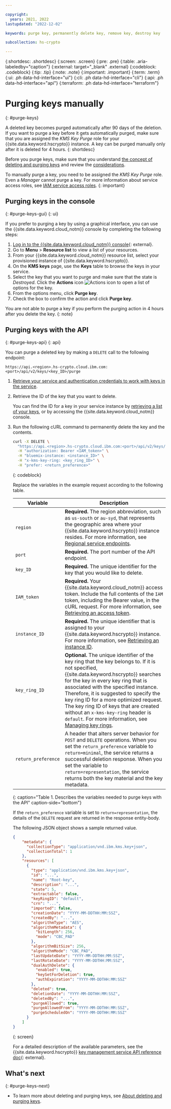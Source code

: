 ```yaml
---

copyright:
  years: 2021, 2022
lastupdated: "2022-12-02"

keywords: purge key, permanently delete key, remove key, destroy key

subcollection: hs-crypto

---
```


{:shortdesc: .shortdesc}
{:screen: .screen}
{:pre: .pre}
{:table: .aria-labeledby="caption"}
{:external: target="_blank" .external}
{:codeblock: .codeblock}
{:tip: .tip}
{:note: .note}
{:important: .important}
{:term: .term}
{:ui: .ph data-hd-interface="ui"}
{:cli: .ph data-hd-interface="cli"}
{:api: .ph data-hd-interface="api"}
{:terraform: .ph data-hd-interface="terraform"}

# Purging keys manually
{: #purge-keys}

A deleted key becomes purged automatically after 90 days of the deletion. If you want to purge a key before it gets automatically purged, make sure that you are assigned the _KMS Key Purge_ role for your {{site.data.keyword.hscrypto}} instance. A key can be purged manually only after it is deleted for 4 hours.
{: shortdesc}

Before you purge keys, make sure that you understand [the concept of deleting and purging keys](/docs/hs-crypto?topic=hs-crypto-delete-purge-keys) and review the [considerations](/docs/hs-crypto?topic=hs-crypto-delete-purge-keys#delete-purge-keys-considerations).

To manually purge a key, you need to be assigned the _KMS Key Purge_ role. Even a _Manager_ cannot purge a key. For more information about service access roles, see [IAM service access roles](/docs/hs-crypto?topic=hs-crypto-manage-access#service-access-roles).
{: important}

## Purging keys in the console
{: #purge-keys-gui}
{: ui}

If you prefer to purging a key by using a graphical interface, you can use the {{site.data.keyword.cloud_notm}} console by completing the following steps:

1. [Log in to the {{site.data.keyword.cloud_notm}} console](https://cloud.ibm.com/login){: external}.
2. Go to **Menu** &gt; **Resource list** to view a list of your resources.
3. From your {{site.data.keyword.cloud_notm}} resource list, select your provisioned instance of {{site.data.keyword.hscrypto}}.
4. On the **KMS keys** page, use the **Keys** table to browse the keys in your service.
5. Select the key that you want to purge and make sure that the state is _Destroyed_. Click the **Actions** icon ![Actions icon](../icons/action-menu-icon.svg "Actions") to open a list of options for the key.
6. From the options menu, click **Purge key**.
7. Check the box to confirm the action and click **Purge key**.

You are not able to purge a key if you perform the purging action in 4 hours after you delete the key.
{: note}

## Purging keys with the API
{: #purge-keys-api}
{: api}

You can purge a deleted key by making a `DELETE` call to the following endpoint:

```
https://api.<region>.hs-crypto.cloud.ibm.com:<port>/api/v2/keys/<key_ID>/purge
```

1. [Retrieve your service and authentication credentials to work with keys in the service](/docs/hs-crypto?topic=hs-crypto-set-up-kms-api).
2. Retrieve the ID of the key that you want to delete.

    You can find the ID for a key in your service instance by [retrieving a list of your keys](/docs/hs-crypto?topic=hs-crypto-view-keys), or by accessing the {{site.data.keyword.cloud_notm}} console.

3. Run the following cURL command to permanently delete the key and the contents.

    ```sh
    curl -X DELETE \
      "https://api.<region>.hs-crypto.cloud.ibm.com:<port>/api/v2/keys/<key_ID>/purge" \
      -H "authorization: Bearer <IAM_token>" \
      -H "bluemix-instance: <instance_ID>" \
      -H "x-kms-key-ring: <key_ring_ID>" \
      -H "prefer: <return_preference>"
    ```
    {: codeblock}

    Replace the variables in the example request according to the following table.

    | Variable | Description |
    | --- | --- |
    | `region` | **Required.** The region abbreviation, such as `us-south` or `au-syd`, that represents the geographic area where your {{site.data.keyword.hscrypto}} instance resides. For more information, see [Regional service endpoints](/docs/hs-crypto?topic=hs-crypto-regions#service-endpoints). |
    | `port` | **Required.** The port number of the API endpoint. |
    | `key_ID` | **Required.** The unique identifier for the key that you would like to delete. |
    | `IAM_token` | **Required.** Your {{site.data.keyword.cloud_notm}} access token. Include the full contents of the `IAM` token, including the Bearer value, in the cURL request. For more information, see [Retrieving an access token](/docs/hs-crypto?topic=hs-crypto-retrieve-access-token). |
    | `instance_ID` | **Required.** The unique identifier that is assigned to your {{site.data.keyword.hscrypto}} instance. For more information, see [Retrieving an instance ID](/docs/hs-crypto?topic=hs-crypto-retrieve-instance-ID). |
    | `key_ring_ID` | **Optional.** The unique identifier of the key ring that the key belongs to. If it is not specified, {{site.data.keyword.hscrypto}} searches for the key in every key ring that is associated with the specified instance. Therefore, it is suggested to specify the key ring ID for a more optimized request. The key ring ID of keys that are created without an `x-kms-key-ring` header is `default`. For more information, see [Managing key rings](/docs/hs-crypto?topic=hs-crypto-managing-key-rings). |
    | `return_preference` | A header that alters server behavior for `POST` and `DELETE` operations. When you set the `return_preference` variable to `return=minimal`, the service returns a successful deletion response. When you set the variable to `return=representation`, the service returns both the key material and the key metadata. |
    {: caption="Table 1. Describes the variables needed to purge keys with the API" caption-side="bottom"}

    If the `return_preference` variable is set to `return=representation`, the details of the `DELETE` request are returned in the response entity-body.

    The following JSON object shows a sample returned value.

    ```json
    {
        "metadata": {
          "collectionType": "application/vnd.ibm.kms.key+json",
          "collectionTotal": 1
        },
        "resources": [
          {
            "type": "application/vnd.ibm.kms.key+json",
            "id": "...",
            "name": "Root-key",
            "description": "...",
            "state": 5,
            "extractable": false,
            "keyRingID": "default",
            "crn": "...",
            "imported": false,
            "creationDate": "YYYY-MM-DDTHH:MM:SSZ",
            "createdBy": "...",
            "algorithmType": "AES",
            "algorithmMetadata": {
              "bitLength": 256,
              "mode": "CBC_PAD"
            },
            "algorithmBitSize": 256,
            "algorithmMode": "CBC_PAD",
            "lastUpdateDate": "YYYY-MM-DDTHH:MM:SSZ",
            "lastRotateDate": "YYYY-MM-DDTHH:MM:SSZ",
            "dualAuthDelete": {
              "enabled": true,
              "keySetForDeletion": true,
              "authExpiration": "YYYY-MM-DDTHH:MM:SSZ"
            },
            "deleted": true,
            "deletionDate": "YYYY-MM-DDTHH:MM:SSZ",
            "deletedBy": "...",
            "purgeAllowed": true,
            "purgeAllowedFrom": "YYYY-MM-DDTHH:MM:SSZ",
            "purgeScheduledOn": "YYYY-MM-DDTHH:MM:SSZ"
          }
        ]
    }
    ```
    {: screen}

    For a detailed description of the available parameters, see the {{site.data.keyword.hscrypto}} [key management service API reference doc](/apidocs/hs-crypto){: external}.

## What's next
{: #purge-keys-next}

- To learn more about deleting and purging keys, see [About deleting and purging keys](/docs/hs-crypto?topic=hs-crypto-delete-purge-keys).
